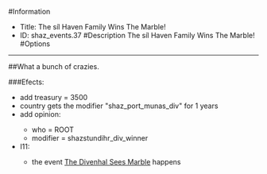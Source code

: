 #Information
 - Title: The síl Haven Family Wins The Marble!
 - ID: shaz_events.37
#Description
The síl Haven Family Wins The Marble!
#Options

___
##What a bunch of crazies.

###Efects:<ul><li>add treasury = 3500</li><li>country gets the modifier "shaz_port_munas_div" for 1 years</li><li>add opinion:</li><ul><li>who = ROOT</li><li>modifier = shazstundihr_div_winner</li></ul><li>I11:</li><ul><li>the event [The Divenhal Sees Marble](../events/the_divenhal_sees_marble.md) happens</li></ul></ul>
